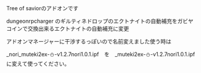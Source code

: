 Tree of saviorのアドオンです

dungeonrpcharger のギルティネドロップのエクトナイトの自動補充をガビヤコインで交換出来るエクトナイトの自動補充に変更

アドオンマネージャーに干渉するっぽいので名前変えました使う時は

_nori_muteki2ex-⛄-v1.2.7nori1.0.1.ipf　を　_muteki2ex-⛄-v1.2.7nori1.0.1.ipf　に変えて使ってください。
